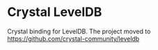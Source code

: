 # Crystal LevelDB
Crystal binding for LevelDB.
The project moved to https://github.com/crystal-community/leveldb
